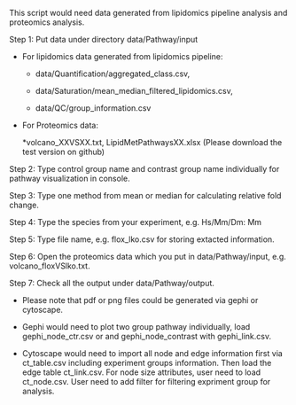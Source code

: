 This script would need data generated from lipidomics pipeline analysis and proteomics analysis.

Step 1: Put data under directory data/Pathway/input

  * For lipidomics data generated from lipidomics pipeline:
  
    * data/Quantification/aggregated_class.csv, 
    
    * data/Saturation/mean_median_filtered_lipidomics.csv,
    
    * data/QC/group_information.csv
    
  * For Proteomics data:
  
    *volcano_XXVSXX.txt, LipidMetPathwaysXX.xlsx (Please download the test version on github)
    
Step 2: Type control group name and contrast group name individually for pathway visualization in console.

Step 3: Type one method from mean or median for calculating relative fold change.

Step 4: Type the species from your experiment, e.g. Hs/Mm/Dm: Mm

Step 5: Type file name, e.g. flox_lko.csv for storing extacted information.

Step 6: Open the proteomics data which you put in data/Pathway/input, e.g. volcano_floxVSlko.txt.

Step 7: Check all the output under data/Pathway/output.

  * Please note that pdf or png files could be generated via gephi or cytoscape.
  
  * Gephi would need to plot two group pathway individually, load gephi_node_ctr.csv or and gephi_node_contrast with gephi_link.csv.
  
  * Cytoscape would need to import all node and edge information first via ct_table.csv including experiment groups information. Then load the edge table ct_link.csv. 
  For node size attributes, user need to load ct_node.csv. User need to add filter for filtering expriment group for analysis.

